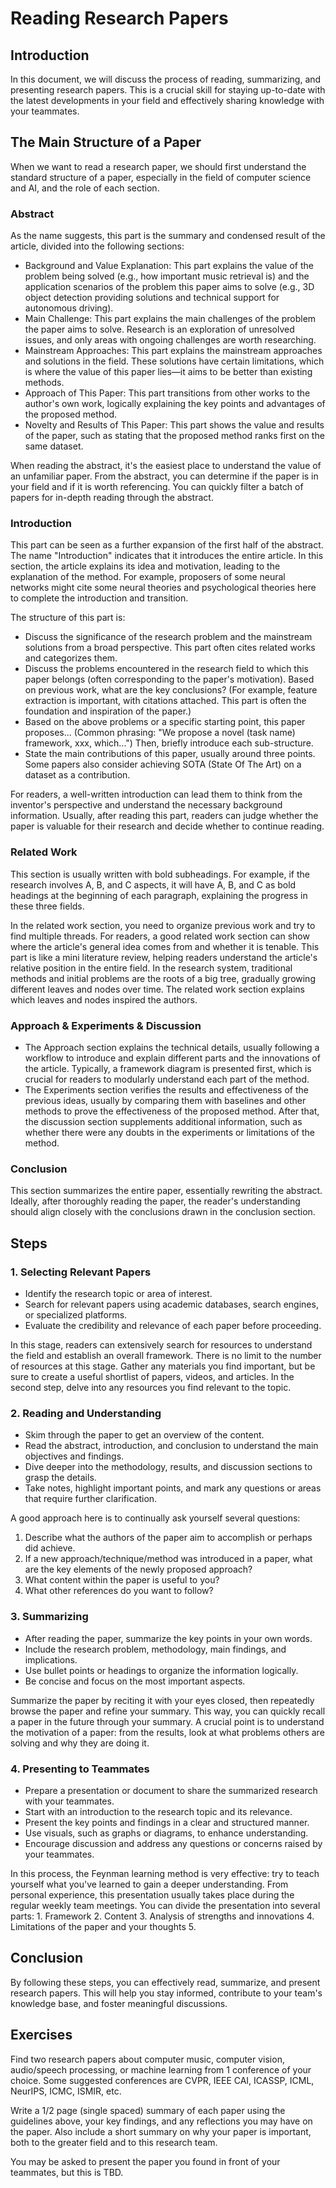 # Reading Research Papers

## Introduction
In this document, we will discuss the process of reading, summarizing, and presenting research papers. This is a crucial skill for staying up-to-date with the latest developments in your field and effectively sharing knowledge with your teammates.

## The Main Structure of a Paper
When we want to read a research paper, we should first understand the standard structure of a paper, especially in the field of computer science and AI, and the role of each section.

### Abstract
As the name suggests, this part is the summary and condensed result of the article, divided into the following sections:
- Background and Value Explanation: This part explains the value of the problem being solved (e.g., how important music retrieval is) and the application scenarios of the problem this paper aims to solve (e.g., 3D object detection providing solutions and technical support for autonomous driving).
- Main Challenge: This part explains the main challenges of the problem the paper aims to solve. Research is an exploration of unresolved issues, and only areas with ongoing challenges are worth researching.
- Mainstream Approaches: This part explains the mainstream approaches and solutions in the field. These solutions have certain limitations, which is where the value of this paper lies—it aims to be better than existing methods.
- Approach of This Paper: This part transitions from other works to the author's own work, logically explaining the key points and advantages of the proposed method.
- Novelty and Results of This Paper: This part shows the value and results of the paper, such as stating that the proposed method ranks first on the same dataset.

When reading the abstract, it's the easiest place to understand the value of an unfamiliar paper. From the abstract, you can determine if the paper is in your field and if it is worth referencing. You can quickly filter a batch of papers for in-depth reading through the abstract.

### Introduction
This part can be seen as a further expansion of the first half of the abstract. The name "Introduction" indicates that it introduces the entire article. In this section, the article explains its idea and motivation, leading to the explanation of the method. For example, proposers of some neural networks might cite some neural theories and psychological theories here to complete the introduction and transition.

The structure of this part is:
- Discuss the significance of the research problem and the mainstream solutions from a broad perspective. This part often cites related works and categorizes them.
- Discuss the problems encountered in the research field to which this paper belongs (often corresponding to the paper's motivation). Based on previous work, what are the key conclusions? (For example, feature extraction is important, with citations attached. This part is often the foundation and inspiration of the paper.)
- Based on the above problems or a specific starting point, this paper proposes... (Common phrasing: "We propose a novel (task name) framework, xxx, which...") Then, briefly introduce each sub-structure.
- State the main contributions of this paper, usually around three points. Some papers also consider achieving SOTA (State Of The Art) on a dataset as a contribution.

For readers, a well-written introduction can lead them to think from the inventor's perspective and understand the necessary background information. Usually, after reading this part, readers can judge whether the paper is valuable for their research and decide whether to continue reading.

### Related Work
This section is usually written with bold subheadings. For example, if the research involves A, B, and C aspects, it will have A, B, and C as bold headings at the beginning of each paragraph, explaining the progress in these three fields.

In the related work section, you need to organize previous work and try to find multiple threads. For readers, a good related work section can show where the article's general idea comes from and whether it is tenable. This part is like a mini literature review, helping readers understand the article's relative position in the entire field. In the research system, traditional methods and initial problems are the roots of a big tree, gradually growing different leaves and nodes over time. The related work section explains which leaves and nodes inspired the authors.

### Approach & Experiments & Discussion
- The Approach section explains the technical details, usually following a workflow to introduce and explain different parts and the innovations of the article. Typically, a framework diagram is presented first, which is crucial for readers to modularly understand each part of the method.
- The Experiments section verifies the results and effectiveness of the previous ideas, usually by comparing them with baselines and other methods to prove the effectiveness of the proposed method. After that, the discussion section supplements additional information, such as whether there were any doubts in the experiments or limitations of the method.

### Conclusion
This section summarizes the entire paper, essentially rewriting the abstract. Ideally, after thoroughly reading the paper, the reader's understanding should align closely with the conclusions drawn in the conclusion section.

## Steps

### 1. Selecting Relevant Papers
- Identify the research topic or area of interest.
- Search for relevant papers using academic databases, search engines, or specialized platforms.
- Evaluate the credibility and relevance of each paper before proceeding.

In this stage, readers can extensively search for resources to understand the field and establish an overall framework. There is no limit to the number of resources at this stage. Gather any materials you find important, but be sure to create a useful shortlist of papers, videos, and articles. In the second step, delve into any resources you find relevant to the topic.

### 2. Reading and Understanding
- Skim through the paper to get an overview of the content.
- Read the abstract, introduction, and conclusion to understand the main objectives and findings.
- Dive deeper into the methodology, results, and discussion sections to grasp the details.
- Take notes, highlight important points, and mark any questions or areas that require further clarification.

A good approach here is to continually ask yourself several questions:
1. Describe what the authors of the paper aim to accomplish or perhaps did achieve.
2. If a new approach/technique/method was introduced in a paper, what are the key elements of the newly proposed approach?
3. What content within the paper is useful to you?
4. What other references do you want to follow?

### 3. Summarizing
- After reading the paper, summarize the key points in your own words.
- Include the research problem, methodology, main findings, and implications.
- Use bullet points or headings to organize the information logically.
- Be concise and focus on the most important aspects.

Summarize the paper by reciting it with your eyes closed, then repeatedly browse the paper and refine your summary. This way, you can quickly recall a paper in the future through your summary. A crucial point is to understand the motivation of a paper: from the results, look at what problems others are solving and why they are doing it.

### 4. Presenting to Teammates
- Prepare a presentation or document to share the summarized research with your teammates.
- Start with an introduction to the research topic and its relevance.
- Present the key points and findings in a clear and structured manner.
- Use visuals, such as graphs or diagrams, to enhance understanding.
- Encourage discussion and address any questions or concerns raised by your teammates.

In this process, the Feynman learning method is very effective: try to teach yourself what you've learned to gain a deeper understanding. From personal experience, this presentation usually takes place during the regular weekly team meetings. You can divide the presentation into several parts: 1. Framework 2. Content 3. Analysis of strengths and innovations 4. Limitations of the paper and your thoughts 5.

## Conclusion
By following these steps, you can effectively read, summarize, and present research papers. This will help you stay informed, contribute to your team's knowledge base, and foster meaningful discussions.

## Exercises

Find two research papers about computer music, computer vision, audio/speech processing, or machine learning from 1 conference of your choice. Some suggested conferences are CVPR, IEEE CAI, ICASSP, ICML, NeurIPS, ICMC, ISMIR, etc.

Write a 1/2 page (single spaced) summary of each paper using the guidelines above, your key findings, and any reflections you may have on the paper. Also include a short summary on why your paper is important, both to the greater field and to this research team.

You may be asked to present the paper you found in front of your teammates, but this is TBD.